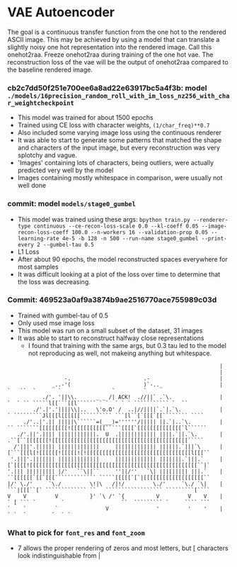 # VAE Autoencoder

The goal is a continuous transfer function from the one hot to the rendered ASCII image. This may be achieved by using a model that can translate a slightly noisy one hot representation into the rendered image. Call this onehot2raa. Freeze onehot2raa during training of the one hot vae. The reconstruction loss of the vae will be the output of onehot2raa compared to the baseline rendered image.


### cb2c7dd50f251e700ee6a8ad22e63917bc5a4f3b: model `./models/16precision_random_roll_with_im_loss_nz256_with_char_weightcheckpoint`

* This model was trained for about 1500 epochs
* Trained using CE loss with character weights, `(1/char_freq)**0.7`
* Also included some varying image loss using the continuous renderer
* It was able to start to generate some patterns that matched the shape and characters of the input image, but every reconstruction was very splotchy and vague.
* 'Images' containing lots of characters, being outliers, were actually predicted very well by the model
* Images containing mostly whitespace in comparison, were usually not well done


### commit: model `models/stage0_gumbel`

* This model was trained using these args: `bpython train.py --renderer-type continuous --ce-recon-loss-scale 0.0 --kl-coeff 0.05 --image-recon-loss-coeff 100.0 --n-workers 16 --validation-prop 0.05 --learning-rate 4e-5 -b 128 -n 500 --run-name stage0_gumbel --print-every 2 --gumbel-tau 0.5`
* L1 Loss
* After about 90 epochs, the model reconstructed spaces everywhere for most samples
* It was difficult looking at a plot of the loss over time to determine that the loss was decreasing.

### Commit: 469523a0af9a3874b9ae2516770ace755989c03d

* Trained with gumbel-tau of 0.5
* Only used mse image loss
* This model was run on a small subset of the dataset, 31 images
* It was able to start to reconstruct halfway close representations
	* I found that training with the same args, but 0.3 tau led to the model not reproducing as well, not makeing anything but whitespace.

```
                                                                   |
                                                                   |
                  -.                       .-                      |
              _..-'(                       )`-.._                  |              `   ``  `       `                `         `
           ./'. '||\\.      _ _ /| ACK!  .//||` .`\.               |    `  ` `` `````l[[```[[l`````` ` `  ` ` ` ``````````` `  ``
        ./'.|'.'||||\\|..   \'o.O' /  ..|//||||`.`|.`\.            |    ` `````````Jl[[[l[[[[[[`````````` ```[l``[`[[[`[[```````` ````
     ./'..|'.|| |||||\``````=(___)=''''''/||||| ||.`|..`\.         |   `` ```````[[[[[[[[[![[[[[[[[[[[`````[[[[`[[[[[[[[[[[[[[`l``````
   ./'.||'.|||| ||||||||||||.  U  .|||||||||||| ||||.`||.`\.       |    .``[``[[[[[[[![[[[[[[[[[[[[[[[[[[[[[[[[[[[[[[[[[[[[[[[[[[`````
  /'|||'.|||||| |||||||||||||     ||||||||||||| ||||||.`|||`\      |   [```[[[l[![[[[[[![[[[[![![[[[[[[[[[[[[[[[[[[[[[[[[[[[[[[[[l[[[``
 '.|||'.||||||| |||||||||||||     ||||||||||||| |||||||.`|||.`     |   [`[[[[![[[[[[[[[[[[[[[[[[[[[[[[[[[[[[[[[[[[[[[[[[[[[[[[[[[[[``|`
'.||| ||||||||| |/'   ``\||``     ''||/''   `\| ||||||||| |||.`    |   ``[[[[[[`[[`[[[````````````` `````[[[[[`[`|[[[[[[[[[[[[[[[[[[[``
|/' \./'     `\./         \!|\   /|!/         \./'     `\./ `\|    |   ```|[[[``[` ````````````` ``   `````````````````` `````````[````
V    V         V          }' `\ /' `{          V         V    V    |   ` [ ``` `        `                  ``  ````````` `     ```` ```
`    `         `               V               '         '    '    |                                              ` `  `        `  ` `
```

### What to pick for `font_res` and `font_zoom`

* 7 allows the proper rendering of zeros and most letters, but [ characters look indistinguishable from |

### 

